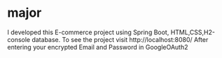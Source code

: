 # major
I developed this E-commerce project using Spring Boot, HTML,CSS,H2-console database. To see the project visit http://localhost:8080/
After entering your encrypted Email and Password in GoogleOAuth2
